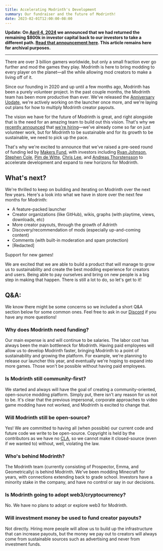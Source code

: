```yaml
---
title: Accelerating Modrinth's Development
summary: Our fundraiser and the future of Modrinth!
date: 2023-02-01T12:00:00-08:00
---
```


**Update: On [April 4, 2024](/news/article/capital-return) we announced that we had returned the remaining $800k in investor capital back to our investors to take a different path. [Read that announcement here](/news/article/capital-return). This article remains here for archival purposes.**

---

There are over 3 billion gamers worldwide, but only a small fraction ever go further and mod the games they play. Modrinth is here to bring modding to every player on the planet—all the while allowing mod creators to make a living off of it.

Since our founding in 2020 and up until a few months ago, Modrinth has been a purely volunteer project. In the past couple months, the Modrinth team has been more productive than ever. We've released the [Anniversary Update](../two-years-of-modrinth), we're actively working on the launcher once more, and we're laying out plans for how to multiply Modrinth creator payouts.

The vision we have for the future of Modrinth is great, and right alongside that is the need for an amazing team to build out this vision. That's why we [recently announced](https://x.com/modrinth/status/1615416957905342472) that [we're hiring](https://careers.modrinth.com)—we've already come so far on just volunteer work, but for Modrinth to be sustainable and for its growth to be sustainable, we need to pick up the pace.

That's why we're excited to announce that we've raised a pre-seed round of funding led by [Makers Fund](https://www.makersfund.com/), with investors including [Ryan Johnson](https://x.com/ryanmjohnson), [Stephen Cole](https://x.com/sthenc), [Pim de Witte](https://x.com/PimDeWitte), [Chris Lee](https://www.linkedin.com/in/leechris1/), and [Andreas Thorstensson](https://x.com/andreas) to accelerate development and expand to new horizons for Modrinth.

## What's next?

We're thrilled to keep on building and iterating on Modrinth over the next few years. Here's a look into what we have in store over the next few months for Modrinth:

- A feature-packed launcher
- Creator organizations (like GitHub), wikis, graphs (with playtime, views, downloads, etc)
- More creator payouts, through the growth of Adrinth
- Discovery/recommendation of mods (especially up-and-coming content)
- Comments (with built-in moderation and spam protection)
- \[Redacted]

Support for new games!

We are excited that we are able to build a product that will manage to grow us to sustainability and create the best modding experience for creators and users. Being able to pay ourselves and bring on new people is a big step in making that happen. There is still a lot to do, so let's get to it!

## Q&A:

We know there might be some concerns so we included a short Q&A section below for some common ones. Feel free to ask in our [Discord](https://discord.modrinth.com) if you have any more questions!

### Why does Modrinth need funding?

Our main expense is and will continue to be salaries. The labor cost has always been the main bottleneck for Modrinth. Having paid employees will allow us to develop Modrinth faster, bringing Modrinth to a point of sustainability and growing the platform. For example, we're planning to release our launcher this year, and eventually we're hoping to expand into more games. Those won't be possible without having paid employees.

### Is Modrinth still community-first?

We started and always will have the goal of creating a community-oriented, open-source modding platform. Simply put, there isn't any reason for us not to be. It's clear that the previous impersonal, corporate approaches to video game modding have not worked, and Modrinth is excited to change that.

### Will Modrinth still be open-source?

Yes! We are committed to having all (when possible) our current code and future code we write to be open-source. Copyright is held by the contributors as we have no [CLA](https://en.wikipedia.org/wiki/Contributor_License_Agreement), so we cannot make it closed-source (even if we wanted to) without, well, violating the law.

### Who's behind Modrinth?

The Modrinth team (currently consisting of Prospector, Emma, and Geometrically) is behind Modrinth. We've been modding Minecraft for years, with connections extending back to grade school. Investors have a minority stake in the company, and have no control or say in our decisions.

### Is Modrinth going to adopt web3/cryptocurrency?

No. We have no plans to adopt or explore web3 for Modrinth.

### Will investment money be used to fund creator payouts?

Not directly. Hiring more people will allow us to build up the infrastructure that can increase payouts, but the money we pay out to creators will always come from sustainable sources such as advertising and never from investment funds.
